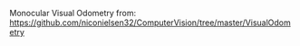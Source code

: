Monocular Visual Odometry from: https://github.com/niconielsen32/ComputerVision/tree/master/VisualOdometry